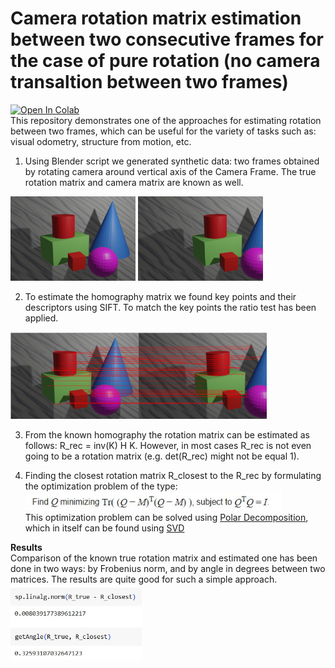 # Camera rotation matrix estimation between two consecutive frames for the case of pure rotation (no camera transaltion between two frames)

[![Open In Colab](https://colab.research.google.com/assets/colab-badge.svg)](http://colab.research.google.com/github/Viktor-Sok/Classic-Computer-Vision/blob/main/Camera_pure_rotation_estimation/Pure_Cam_Rotation_Recovery.ipynb) \
This repository demonstrates one of the approaches for estimating rotation between two frames, which can be useful for the variety of tasks such as: visual odometry, structure from motion, etc.

1. Using Blender script we generated synthetic data: two frames obtained by rotating camera around vertical axis of the Camera Frame. The true rotation matrix and camera matrix are known as well.
<img src="data/frame1.png" alt="drawing" width="200"/>
<img src="data/frame2.png" alt="drawing" width="200"/>

2. To estimate the homography matrix we found key points and their descriptors using SIFT. To match the key points the ratio test has been applied.
<img src="assets/key_points.jpg" alt="drawing" width="410"/>

3. From the known homography the rotation matrix can be estimated as follows:
R_rec = inv(K) H K. However, in most cases R_rec is not even going to be a rotation matrix (e.g. det(R_rec) might not be equal 1).

4. Finding the closest rotation matrix R_closest to the R_rec by formulating the optimization problem of the type:
<img src="assets/equation.jpg" alt="drawing" width="410"/> \
This optimization problem can be solved using [Polar Decomposition](https://en.wikipedia.org/wiki/Rotation_matrix), which in itself can be found using [SVD](https://en.wikipedia.org/wiki/Polar_decomposition)
 
**Results**\
Comparison of the known true rotation matrix and estimated one has been done in two ways: by Frobenius norm, and by angle in degrees between two matrices. The results are quite good for such a simple approach.\
<img src="assets/res.jpg" alt="drawing" width="210"/>
